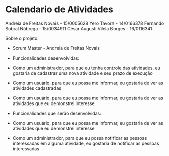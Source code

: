 # Calendario de Atividades

Andreia de Freitas Novais - 15/0005628
Yero Távora - 14/0166378
Fernando Sobral Nóbrega - 15/0034911
César Augusti Vilela Borges - 16/0116341

Sobre o projeto:

* Scrum Master - Andreia de Freitas Novais

* Funcionalidades desenvolvidas:

* Como um administrador, para que eu tenha controle das atividades, eu gostaria de cadastrar uma nova atividade e seu prazo de execução
* Como um usuário, para que eu possa me informar, eu gostaria de ver as atividades cadastradas
* Como um usuário, para que eu possa me informar, eu gostaria de ver as atividades que eu demonstrei interesse

* Funcionalidades que serão desenvolvidas:
* Como um usuário, para que eu possa me informar, eu gostaria de ver as atividades que eu demonstrei interesse
* Como um administrador, para que eu possa notificar as pessoas interessadas em alguma atividade, eu gostaria de notificar as pessoas interessadas